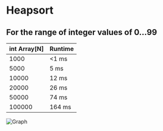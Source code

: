 Heapsort
==============
For the range of integer values of 0...99
-----
|  int Array[N]  | Runtime       | 
|----------------|---------------|
| 1000           | <1 ms           |
| 5000           | 5 ms          |
| 10000          | 12 ms          |
| 20000          | 26 ms       |
| 50000          | 74 ms       |
| 100000         | 164 ms     |

![Graph](http://ipic.su/img/img7/fs/Snimok.1504178813.png)